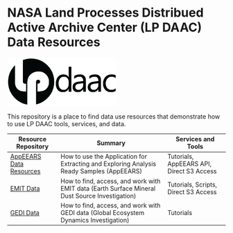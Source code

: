 # NASA Land Processes Distribued Active Archive Center (LP DAAC) Data Resources  

<img src="img/lpdaac-logo-black.png" width="50%" height="50%">  

This repository is a place to find data use resources that demonstrate how to use LP DAAC tools, services, and data.  

| Resource Repository | Summary | Services and Tools |
|----|-----|----|
|[AppEEARS Data Resources](https://github.com/nasa/AppEEARS-Data-Resources) |How to use the Application for Extracting and Exploring Analysis Ready Samples (AppEEARS) |Tutorials, AppEEARS API, Direct S3 Access |
|[EMIT Data](https://github.com/nasa/EMIT-Data-Resources) |How to find, access, and work with EMIT data (Earth Surface Mineral Dust Source Investigation)|Tutorials, Scripts, Direct S3 Access |
|[GEDI Data](https://github.com/nasa/GEDI-Data-Resources) |How to find, access, and work with GEDI data (Global Ecosystem Dynamics Investigation)|Tutorials |
